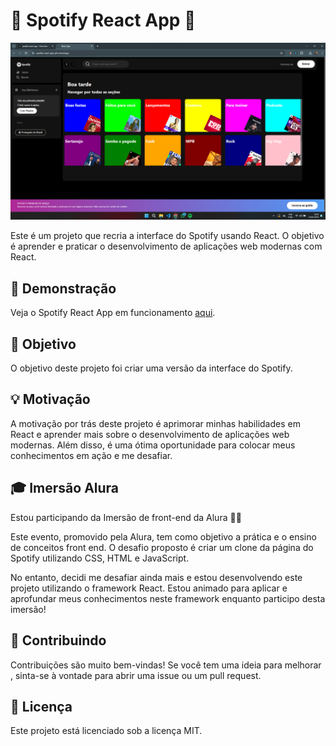 # 🎵 Spotify React App 🎵

![Imagem do Aplicativo](./Home.png)

Este é um projeto que recria a interface do Spotify usando React. O objetivo é aprender e praticar o desenvolvimento de aplicações web modernas com React.

## 🚀 Demonstração

Veja o Spotify React App em funcionamento [aqui](https://spotify-react-app-phi.vercel.app/).

## 🎯 Objetivo

O objetivo deste projeto foi criar uma versão da interface do Spotify. 

## 💡 Motivação

A motivação por trás deste projeto é aprimorar minhas habilidades em React e aprender mais sobre o desenvolvimento de aplicações web modernas. Além disso, é uma ótima oportunidade para colocar meus conhecimentos em ação e me desafiar.

## 🎓 Imersão Alura

Estou participando da Imersão de front-end da Alura 👩‍💻

Este evento, promovido pela Alura, tem como objetivo a prática e o ensino de conceitos front end. O desafio proposto é criar um clone da página do Spotify utilizando CSS, HTML e JavaScript.

No entanto, decidi me desafiar ainda mais e estou desenvolvendo este projeto utilizando o framework React. Estou animado para aplicar e aprofundar meus conhecimentos neste framework enquanto participo desta imersão!

## 🙌 Contribuindo

Contribuições são muito bem-vindas! Se você tem uma ideia para melhorar , sinta-se à vontade para abrir uma issue ou um pull request.

## 📜 Licença

Este projeto está licenciado sob a licença MIT.